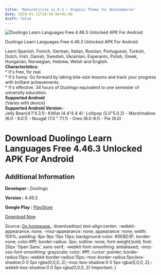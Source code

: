 ```yaml
---
title: 'NatureCircle v1.0.5 – Organic Theme for WooCommerce'
date: 2020-01-12T10:58:00+01:00
draft: false
---
```


![Duolingo Learn Languages Free 4.46.3 Unlocked APK For Android](https://i0.wp.com/apkhome.net/wp-content/uploads/2020/01/Duolingo-Learn-Languages-Free-4.46.3-Unlocked.png "Duolingo Learn Languages Free 4.46.3 Unlocked APK For Android")

  

Duolingo Learn Languages Free 4.46.3 Unlocked APK For Android

Learn Spanish, French, German, Italian, Russian, Portuguese, Turkish, Dutch, Irish, Danish, Swedish, Ukrainian, Esperanto, Polish, Greek, Hungarian, Norwegian, Hebrew, Welsh and English.  
**Characteristics:**  
\* It's free, for real.  
\* It's funny. Go forward by taking bite-size lessons and track your progress with brilliant achievements.  
\* It's effective. 34 hours of Duolingo equivalent to one semester of university education.  
**Supported Android**  
{Varies with device}  
**Supported Android Version**:-  
Jelly Bean(4.1"4.3.1)- KitKat (4.4"4.4.4)- Lollipop (5.0"5.0.2) - Marshmallow (6.0 - 6.0.1) - Nougat (7.0 " 7.1.1) - Oreo (8.0-8.1) - Pie (9.0)

Download Duolingo Learn Languages Free 4.46.3 Unlocked APK For Android
======================================================================

Additional Information
----------------------

**Developer :** Duolingo

**Version :** 4.46.3

**Google Play :** [PlayStore](https://play.google.com/store/apps/details?id=com.duolingo)

  

[Download Now](https://store4app.co/post/duolingo-learn-languages-free-4-46-3-unlocked-apk-for-android_1578818685)

  
Source: [Go homepage.](https://store4app.co/post/duolingo-learn-languages-free-4-46-3-unlocked-apk-for-android_1578818685) .downloadtop{ text-align:center; -webkit-appearance: none; -moz-appearance: none; appearance: none; width: 100%; padding: 9px 9px 11px 13px; background-color: #0EBD3F; border: none; color:#fff; border-radius: 3px; outline: none; font-weight;bold; font: 20px 'Open Sans', sans-serif; -webkit-font-smoothing: antialiased; -moz-osx-font-smoothing: grayscale; color: #fff; cursor: pointer; border-radius:15px;-webkit-border-radius:15px;-moz-border-radius:5px;box-shadow:0 0 5px rgba(0,0,0,.2);-moz-box-shadow:0 0 5px rgba(0,0,0,.2);-webkit-box-shadow:0 0 5px rgba(0,0,0,.2) !important; }